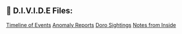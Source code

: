 ## 📁 D.I.V.I.D.E Files:

<div>
  
<a href="timeline.html">Timeline of Events</a>
<a href="anomaly_reports.html">Anomaly Reports</a>
<a href="doro_sightings.html">Doro Sightings</a>
<a href="notes_from_inside.html">Notes from Inside</a>
</div>
